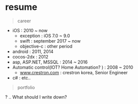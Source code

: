 # resume

> career
- iOS : 2010 ~ now
	- exception : iOS 7.0 ~ 9.0
	- swift : september 2017 ~ now
	- objective-c : other period
- android : 2011, 2014
- cocos-2dx : 2012
- asp, ASP.NET, MSSQL : 2014 ~ 2016
- Automatic control(IOT? Home Automation? ) : 2008 ~ 2010 
	- www.crestron.com : crestron korea, Senior Engineer
- c# : etc..

> portfolio

? ..
What should I write down?

